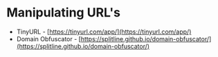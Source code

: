 # Manipulating URL's

* TinyURL - [https://tinyurl.com/app/](https://tinyurl.com/app/)
* Domain Obfuscator - [https://splitline.github.io/domain-obfuscator/](https://splitline.github.io/domain-obfuscator/)
